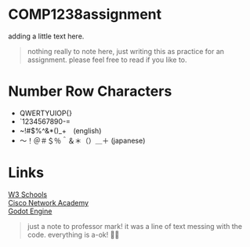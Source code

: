 # COMP1238assignment
adding a little text here. 

>nothing really to note here, just writing this as practice for an assignment. 
>please feel free to read if you like to.

# Number Row Characters
+ QWERTYUIOP{} 
+ `1234567890-= 
+ ~!#$%^&*()_+　(english) 
+ ～！＠＃＄％＾＆＊（）＿＋ (japanese) 

# Links <br>
[W3 Schools](https://www.w3schools.com/) <br>
[Cisco Network Academy](https://www.netacad.com/) <br>
[Godot Engine](https://godotengine.org/)

>just a note to professor mark! it was a line of text messing with the code. everything is a-ok! 🥲😰
